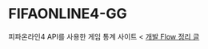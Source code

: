 # FIFAONLINE4-GG
피파온라인4 API를 사용한 게임 통계 사이트
<
<a href="https://doshisha.tistory.com/87?category=1007505">개발 Flow 정리 글</a>
